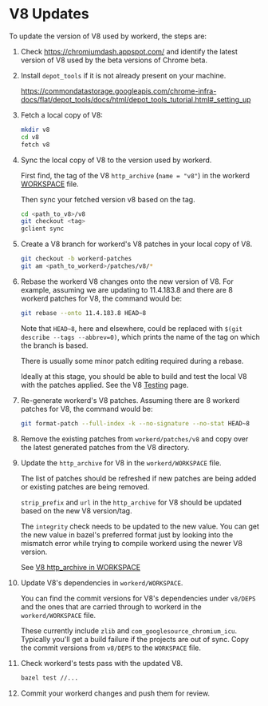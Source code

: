 # V8 Updates

To update the version of V8 used by workerd, the steps are:

1. Check <https://chromiumdash.appspot.com/> and identify the latest version of V8 used by the beta versions of Chrome beta.

2. Install `depot_tools` if it is not already present on your machine.

   <https://commondatastorage.googleapis.com/chrome-infra-docs/flat/depot_tools/docs/html/depot_tools_tutorial.html#_setting_up>

3. Fetch a local copy of V8:

   ```sh
   mkdir v8
   cd v8
   fetch v8
   ```

4. Sync the local copy of V8 to the version used by workerd.

   First find, the tag of the V8 `http_archive` (`name = "v8"`) in the workerd [WORKSPACE](../WORKSPACE) file.

   Then sync your fetched version v8 based on the tag.

   ```sh
   cd <path_to_v8>/v8
   git checkout <tag>
   gclient sync
   ```

5. Create a V8 branch for workerd's V8 patches in your local copy of V8.

   ```sh
   git checkout -b workerd-patches
   git am <path_to_workerd>/patches/v8/*
   ```

6. Rebase the workerd V8 changes onto the new version of V8. For example, assuming
   we are updating to 11.4.183.8 and there are 8 workerd patches for V8, the
   command would be:

   ```sh
   git rebase --onto 11.4.183.8 HEAD~8
   ```

   Note that `HEAD~8`, here and elsewhere, could be replaced with
   `$(git describe --tags --abbrev=0)`, which prints the name of the tag on which the
   branch is based.

   There is usually some minor patch editing required during a rebase.

   Ideally at this stage, you should be able to build and test the local V8 with the
   patches applied. See the V8 [Testing](https://v8.dev/docs/test) page.

7. Re-generate workerd's V8 patches. Assuming there are 8 workerd patches for V8,
   the command would be:

   ```sh
   git format-patch --full-index -k --no-signature --no-stat HEAD~8
   ```

8. Remove the existing patches from `workerd/patches/v8` and copy over the latest generated patches
from the V8 directory.

9. Update the `http_archive` for V8 in the `workerd/WORKSPACE` file.

    The list of patches should be refreshed if new patches are being added or existing
    patches are being removed.

    `strip_prefix` and `url` in the `http_archive` for V8 should be updated based on the new V8
    version/tag.

    The `integrity` check needs to be updated to the new value. You can get the new value in
    bazel's preferred format just by looking into the mismatch error while trying to compile
    workerd using the newer V8 version.

    See [V8 http_archive in WORKSPACE](https://github.com/cloudflare/workerd/blob/587ad90dd1e91d2660c271018056f4189fca3501/WORKSPACE#L408)

10. Update V8's dependencies in `workerd/WORKSPACE`.

    You can find the commit versions for V8's dependencies under `v8/DEPS` and the ones
    that are carried through to workerd in the `workerd/WORKSPACE` file.

    These currently include `zlib` and `com_googlesource_chromium_icu`.
    Typically you'll get a build failure if the projects are out of sync. Copy the
    commit versions from `v8/DEPS` to the `WORKSPACE` file.

11. Check workerd's tests pass with the updated V8.

     ```sh
     bazel test //...
     ```

12. Commit your workerd changes and push them for review.
